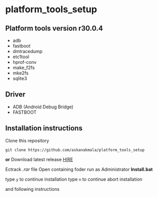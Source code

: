 # platform_tools_setup

## Platform tools version r30.0.4

* adb
* fastboot
* dmtracedump
* etc1tool
* hprof-conv
* make_f2fs
* mke2fs
* sqlite3

## Driver

* ADB (Android Debug Bridge)
* FASTBOOT

## Installation instructions

Clone this repository
```
git clone https://github.com/askanakmala/platform_tools_setup
```
**or**
Download latest release 
[HIRE](https://github.com/askanakmala/platform_tools_setup/releases)

Ectrack _.rar_ file
Open containing foder
run as Administrator __Install.bat__

type ```y``` to continue installation
type ```n``` to continue abort installation

and following instructions

